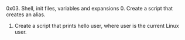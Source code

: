 0x03. Shell, init files, variables and expansions
0. Create a script that creates an alias.
1. Create a script that prints hello user, where user is the current Linux user.
